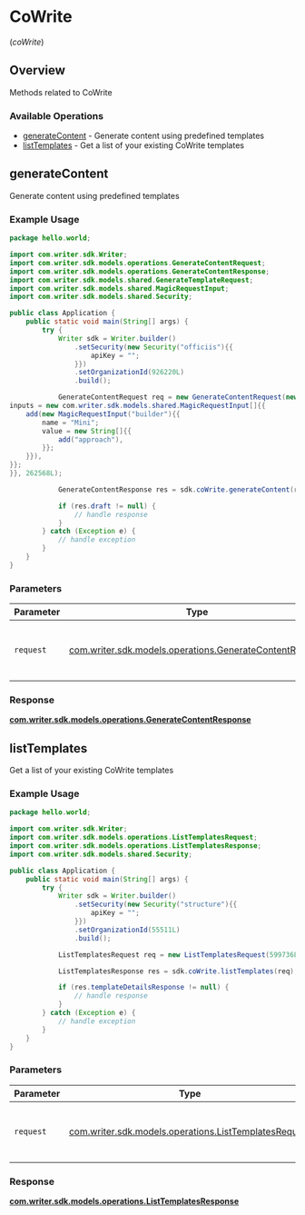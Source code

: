 # CoWrite
(*coWrite*)

## Overview

Methods related to CoWrite

### Available Operations

* [generateContent](#generatecontent) - Generate content using predefined templates
* [listTemplates](#listtemplates) - Get a list of your existing CoWrite templates

## generateContent

Generate content using predefined templates

### Example Usage

```java
package hello.world;

import com.writer.sdk.Writer;
import com.writer.sdk.models.operations.GenerateContentRequest;
import com.writer.sdk.models.operations.GenerateContentResponse;
import com.writer.sdk.models.shared.GenerateTemplateRequest;
import com.writer.sdk.models.shared.MagicRequestInput;
import com.writer.sdk.models.shared.Security;

public class Application {
    public static void main(String[] args) {
        try {
            Writer sdk = Writer.builder()
                .setSecurity(new Security("officiis"){{
                    apiKey = "";
                }})
                .setOrganizationId(926220L)
                .build();

            GenerateContentRequest req = new GenerateContentRequest(new GenerateTemplateRequest("eek"){{
inputs = new com.writer.sdk.models.shared.MagicRequestInput[]{{
    add(new MagicRequestInput("builder"){{
        name = "Mini";
        value = new String[]{{
            add("approach"),
        }};
    }}),
}};
}}, 262568L);            

            GenerateContentResponse res = sdk.coWrite.generateContent(req);

            if (res.draft != null) {
                // handle response
            }
        } catch (Exception e) {
            // handle exception
        }
    }
}
```

### Parameters

| Parameter                                                                                                    | Type                                                                                                         | Required                                                                                                     | Description                                                                                                  |
| ------------------------------------------------------------------------------------------------------------ | ------------------------------------------------------------------------------------------------------------ | ------------------------------------------------------------------------------------------------------------ | ------------------------------------------------------------------------------------------------------------ |
| `request`                                                                                                    | [com.writer.sdk.models.operations.GenerateContentRequest](../../models/operations/GenerateContentRequest.md) | :heavy_check_mark:                                                                                           | The request object to use for the request.                                                                   |


### Response

**[com.writer.sdk.models.operations.GenerateContentResponse](../../models/operations/GenerateContentResponse.md)**


## listTemplates

Get a list of your existing CoWrite templates

### Example Usage

```java
package hello.world;

import com.writer.sdk.Writer;
import com.writer.sdk.models.operations.ListTemplatesRequest;
import com.writer.sdk.models.operations.ListTemplatesResponse;
import com.writer.sdk.models.shared.Security;

public class Application {
    public static void main(String[] args) {
        try {
            Writer sdk = Writer.builder()
                .setSecurity(new Security("structure"){{
                    apiKey = "";
                }})
                .setOrganizationId(55511L)
                .build();

            ListTemplatesRequest req = new ListTemplatesRequest(599736L, "transmit");            

            ListTemplatesResponse res = sdk.coWrite.listTemplates(req);

            if (res.templateDetailsResponse != null) {
                // handle response
            }
        } catch (Exception e) {
            // handle exception
        }
    }
}
```

### Parameters

| Parameter                                                                                                | Type                                                                                                     | Required                                                                                                 | Description                                                                                              |
| -------------------------------------------------------------------------------------------------------- | -------------------------------------------------------------------------------------------------------- | -------------------------------------------------------------------------------------------------------- | -------------------------------------------------------------------------------------------------------- |
| `request`                                                                                                | [com.writer.sdk.models.operations.ListTemplatesRequest](../../models/operations/ListTemplatesRequest.md) | :heavy_check_mark:                                                                                       | The request object to use for the request.                                                               |


### Response

**[com.writer.sdk.models.operations.ListTemplatesResponse](../../models/operations/ListTemplatesResponse.md)**

